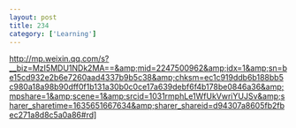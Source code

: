 ```yaml
---
layout: post
title: 234
category: ['Learning']
---
```


http://mp.weixin.qq.com/s?__biz=MzI5MDU1NDk2MA==&amp;mid=2247500962&amp;idx=1&amp;sn=be15cd932e2b6e7260aad4337b9b5c38&amp;chksm=ec1c919ddb6b188bb5c980a18a98b90dff0f1b131a30b0c0ce17a639debf6f4b178be0846a36&amp;mpshare=1&amp;scene=1&amp;srcid=1031rmphLe1WfUkVwriYUJSv&amp;sharer_sharetime=1635651667634&amp;sharer_shareid=d94307a8605fb2fbec271a8d8c5a0a86#rd]


